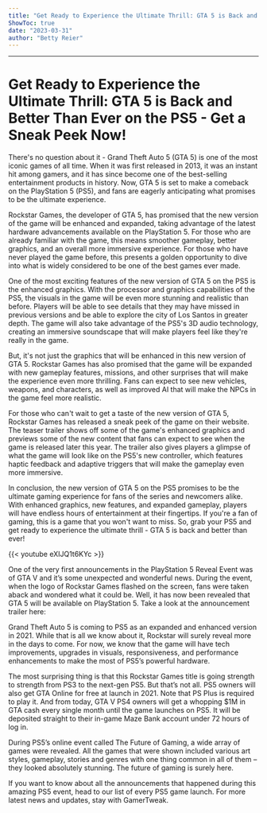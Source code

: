 ```yaml
---
title: "Get Ready to Experience the Ultimate Thrill: GTA 5 is Back and Better Than Ever on the PS5 - Get a Sneak Peek Now!"
ShowToc: true 
date: "2023-03-31"
author: "Betty Reier"
---
```

*****
# Get Ready to Experience the Ultimate Thrill: GTA 5 is Back and Better Than Ever on the PS5 - Get a Sneak Peek Now!

There's no question about it - Grand Theft Auto 5 (GTA 5) is one of the most iconic games of all time. When it was first released in 2013, it was an instant hit among gamers, and it has since become one of the best-selling entertainment products in history. Now, GTA 5 is set to make a comeback on the PlayStation 5 (PS5), and fans are eagerly anticipating what promises to be the ultimate experience.

Rockstar Games, the developer of GTA 5, has promised that the new version of the game will be enhanced and expanded, taking advantage of the latest hardware advancements available on the PlayStation 5. For those who are already familiar with the game, this means smoother gameplay, better graphics, and an overall more immersive experience. For those who have never played the game before, this presents a golden opportunity to dive into what is widely considered to be one of the best games ever made.

One of the most exciting features of the new version of GTA 5 on the PS5 is the enhanced graphics. With the processor and graphics capabilities of the PS5, the visuals in the game will be even more stunning and realistic than before. Players will be able to see details that they may have missed in previous versions and be able to explore the city of Los Santos in greater depth. The game will also take advantage of the PS5's 3D audio technology, creating an immersive soundscape that will make players feel like they're really in the game.

But, it's not just the graphics that will be enhanced in this new version of GTA 5. Rockstar Games has also promised that the game will be expanded with new gameplay features, missions, and other surprises that will make the experience even more thrilling. Fans can expect to see new vehicles, weapons, and characters, as well as improved AI that will make the NPCs in the game feel more realistic.

For those who can't wait to get a taste of the new version of GTA 5, Rockstar Games has released a sneak peek of the game on their website. The teaser trailer shows off some of the game's enhanced graphics and previews some of the new content that fans can expect to see when the game is released later this year. The trailer also gives players a glimpse of what the game will look like on the PS5's new controller, which features haptic feedback and adaptive triggers that will make the gameplay even more immersive.

In conclusion, the new version of GTA 5 on the PS5 promises to be the ultimate gaming experience for fans of the series and newcomers alike. With enhanced graphics, new features, and expanded gameplay, players will have endless hours of entertainment at their fingertips. If you're a fan of gaming, this is a game that you won't want to miss. So, grab your PS5 and get ready to experience the ultimate thrill - GTA 5 is back and better than ever!

{{< youtube eXIJQ1t6KYc >}} 



One of the very first announcements in the PlayStation 5 Reveal Event was of GTA V and it’s some unexpected and wonderful news. During the event, when the logo of Rockstar Games flashed on the screen, fans were taken aback and wondered what it could be. Well, it has now been revealed that GTA 5 will be available on PlayStation 5. Take a look at the announcement trailer here:
 

 
Grand Theft Auto 5 is coming to PS5 as an expanded and enhanced version in 2021. While that is all we know about it, Rockstar will surely reveal more in the days to come. For now, we know that the game will have tech improvements, upgrades in visuals, responsiveness, and performance enhancements to make the most of PS5’s powerful hardware.
 
The most surprising thing is that this Rockstar Games title is going strength to strength from PS3 to the next-gen PS5. But that’s not all. PS5 owners will also get GTA Online for free at launch in 2021. Note that PS Plus is required to play it. And from today, GTA V PS4 owners will get a whopping $1M in GTA cash every single month until the game launches on PS5. It will be deposited straight to their in-game Maze Bank account under 72 hours of log in.
 
During PS5’s online event called The Future of Gaming, a wide array of games were revealed. All the games that were shown included various art styles, gameplay, stories and genres with one thing common in all of them – they looked absolutely stunning. The future of gaming is surely here.
 
If you want to know about all the announcements that happened during this amazing PS5 event, head to our list of every PS5 game launch. For more latest news and updates, stay with GamerTweak.




